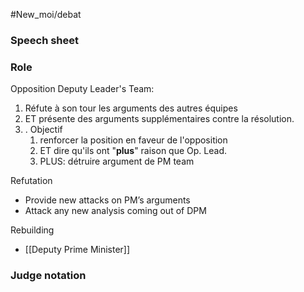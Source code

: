 #New_moi/debat

### Speech sheet


### Role
Opposition Deputy Leader's Team: 
1. Réfute à son tour les arguments des autres équipes 
2. ET présente des arguments supplémentaires contre la résolution.
3. . Objectif 
	1. renforcer la position en faveur de l'opposition 
	2. ET dire qu'ils ont "**plus**" raison que Op. Lead.
	3. PLUS: détruire argument de PM team 



Refutation
- Provide new attacks on PM’s arguments
- Attack any new analysis coming out of DPM

Rebuilding
-  [[Deputy Prime Minister]]



### Judge notation
